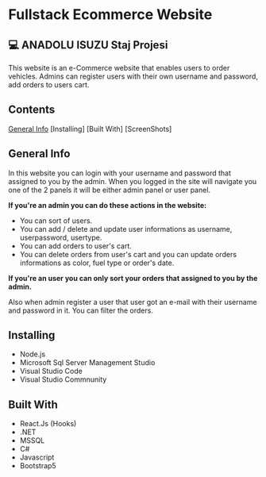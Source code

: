# Fullstack Ecommerce Website

💻 ANADOLU ISUZU Staj Projesi 
---


This website is an e-Commerce website that enables users to order vehicles. Admins can register users with their own username and password, add orders to users cart.

## Contents
[General Info](https://github.com/caglaozbb/fullstack-ecommerce#GeneralInfo)
[Installing]
[Built With]
[ScreenShots]

## General Info

In this website you can login with your username and password that assigned to you by the admin.
When you logged in the site will navigate you one of the 2 panels it will be either admin panel or user panel.

**If you're an admin you can do these actions in the website:**
+ You can sort of users. 
+  You can add / delete and update user informations as username, userpassword, usertype.
+ You can add orders to user's cart. 
+ You can delete orders from user's cart and you can update orders informations as color, fuel type or order's date.

**If you're an user you can only sort your orders that assigned to you by the admin.**

Also when admin register a user that user got an e-mail with their username and password in it.
You can filter the orders.

## Installing
+ Node.js
+ Microsoft Sql Server Management Studio
+ Visual Studio Code
+ Visual Studio Commnunity


## Built With

+ React.Js (Hooks)
+ .NET
+ MSSQL
+ C#
+ Javascript
+ Bootstrap5
